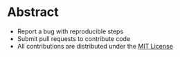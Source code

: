 # Abstract

- Report a bug with reproducible steps
- Submit pull requests to contribute code
- All contributions are distributed under the [MIT License](http://choosealicense.com/licenses/mit/)
